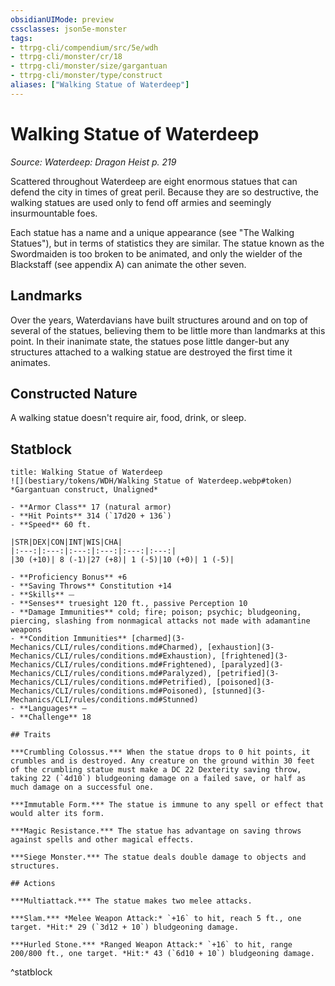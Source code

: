 ```yaml
---
obsidianUIMode: preview
cssclasses: json5e-monster
tags:
- ttrpg-cli/compendium/src/5e/wdh
- ttrpg-cli/monster/cr/18
- ttrpg-cli/monster/size/gargantuan
- ttrpg-cli/monster/type/construct
aliases: ["Walking Statue of Waterdeep"]
---
```

# Walking Statue of Waterdeep
*Source: Waterdeep: Dragon Heist p. 219*  

Scattered throughout Waterdeep are eight enormous statues that can defend the city in times of great peril. Because they are so destructive, the walking statues are used only to fend off armies and seemingly insurmountable foes.

Each statue has a name and a unique appearance (see "The Walking Statues"), but in terms of statistics they are similar. The statue known as the Swordmaiden is too broken to be animated, and only the wielder of the Blackstaff (see appendix A) can animate the other seven.

## Landmarks

Over the years, Waterdavians have built structures around and on top of several of the statues, believing them to be little more than landmarks at this point. In their inanimate state, the statues pose little danger-but any structures attached to a walking statue are destroyed the first time it animates.

## Constructed Nature

A walking statue doesn't require air, food, drink, or sleep.

## Statblock

```ad-statblock
title: Walking Statue of Waterdeep
![](bestiary/tokens/WDH/Walking Statue of Waterdeep.webp#token)
*Gargantuan construct, Unaligned*

- **Armor Class** 17 (natural armor)
- **Hit Points** 314 (`17d20 + 136`)
- **Speed** 60 ft.

|STR|DEX|CON|INT|WIS|CHA|
|:---:|:---:|:---:|:---:|:---:|:---:|
|30 (+10)| 8 (-1)|27 (+8)| 1 (-5)|10 (+0)| 1 (-5)|

- **Proficiency Bonus** +6
- **Saving Throws** Constitution +14
- **Skills** ⏤
- **Senses** truesight 120 ft., passive Perception 10
- **Damage Immunities** cold; fire; poison; psychic; bludgeoning, piercing, slashing from nonmagical attacks not made with adamantine weapons
- **Condition Immunities** [charmed](3-Mechanics/CLI/rules/conditions.md#Charmed), [exhaustion](3-Mechanics/CLI/rules/conditions.md#Exhaustion), [frightened](3-Mechanics/CLI/rules/conditions.md#Frightened), [paralyzed](3-Mechanics/CLI/rules/conditions.md#Paralyzed), [petrified](3-Mechanics/CLI/rules/conditions.md#Petrified), [poisoned](3-Mechanics/CLI/rules/conditions.md#Poisoned), [stunned](3-Mechanics/CLI/rules/conditions.md#Stunned)
- **Languages** —
- **Challenge** 18

## Traits

***Crumbling Colossus.*** When the statue drops to 0 hit points, it crumbles and is destroyed. Any creature on the ground within 30 feet of the crumbling statue must make a DC 22 Dexterity saving throw, taking 22 (`4d10`) bludgeoning damage on a failed save, or half as much damage on a successful one.

***Immutable Form.*** The statue is immune to any spell or effect that would alter its form.

***Magic Resistance.*** The statue has advantage on saving throws against spells and other magical effects.

***Siege Monster.*** The statue deals double damage to objects and structures.

## Actions

***Multiattack.*** The statue makes two melee attacks.

***Slam.*** *Melee Weapon Attack:* `+16` to hit, reach 5 ft., one target. *Hit:* 29 (`3d12 + 10`) bludgeoning damage.

***Hurled Stone.*** *Ranged Weapon Attack:* `+16` to hit, range 200/800 ft., one target. *Hit:* 43 (`6d10 + 10`) bludgeoning damage.
```
^statblock